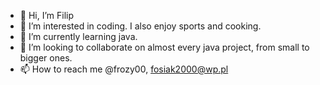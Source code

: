 - 👋 Hi, I’m Filip
- 👀 I’m interested in coding. I also enjoy sports and cooking.
- 🌱 I’m currently learning java.
- 💞️ I’m looking to collaborate on almost every java project, from small to bigger ones.
- 📫 How to reach me @frozy00, fosiak2000@wp.pl

<!---
zeroexe1337/zeroexe1337 is a ✨ special ✨ repository because its `README.md` (this file) appears on your GitHub profile.
You can click the Preview link to take a look at your changes.
--->

